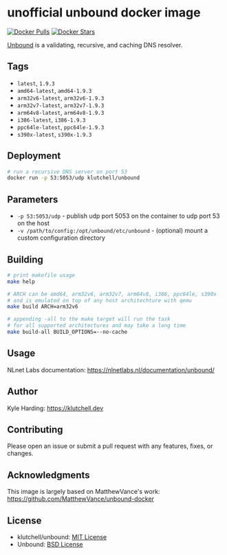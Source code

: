 # unofficial unbound docker image

[![Docker Pulls](https://img.shields.io/docker/pulls/klutchell/unbound.svg?style=flat-square)](https://hub.docker.com/r/klutchell/unbound/)
[![Docker Stars](https://img.shields.io/docker/stars/klutchell/unbound.svg?style=flat-square)](https://hub.docker.com/r/klutchell/unbound/)

[Unbound](https://unbound.net/) is a validating, recursive, and caching DNS resolver.

## Tags

- `latest`, `1.9.3`
- `amd64-latest`, `amd64-1.9.3`
- `arm32v6-latest`, `arm32v6-1.9.3`
- `arm32v7-latest`, `arm32v7-1.9.3`
- `arm64v8-latest`, `arm64v8-1.9.3`
- `i386-latest`, `i386-1.9.3`
- `ppc64le-latest`, `ppc64le-1.9.3`
- `s390x-latest`, `s390x-1.9.3`

## Deployment

```bash
# run a recursive DNS server on port 53
docker run -p 53:5053/udp klutchell/unbound
```

## Parameters

- `-p 53:5053/udp` - publish udp port 5053 on the container to udp port 53 on the host
- `-v /path/to/config:/opt/unbound/etc/unbound` - (optional) mount a custom configuration directory

## Building

```bash
# print makefile usage
make help

# ARCH can be amd64, arm32v6, arm32v7, arm64v8, i386, ppc64le, s390x
# and is emulated on top of any host architechture with qemu
make build ARCH=arm32v6

# appending -all to the make target will run the task
# for all supported architectures and may take a long time
make build-all BUILD_OPTIONS=--no-cache
```

## Usage

NLnet Labs documentation: https://nlnetlabs.nl/documentation/unbound/

## Author

Kyle Harding: https://klutchell.dev

## Contributing

Please open an issue or submit a pull request with any features, fixes, or changes.

## Acknowledgments

This image is largely based on MatthewVance's work: https://github.com/MatthewVance/unbound-docker

## License

- klutchell/unbound: [MIT License](./LICENSE)
- Unbound: [BSD License](https://github.com/NLnetLabs/unbound/blob/master/LICENSE)
